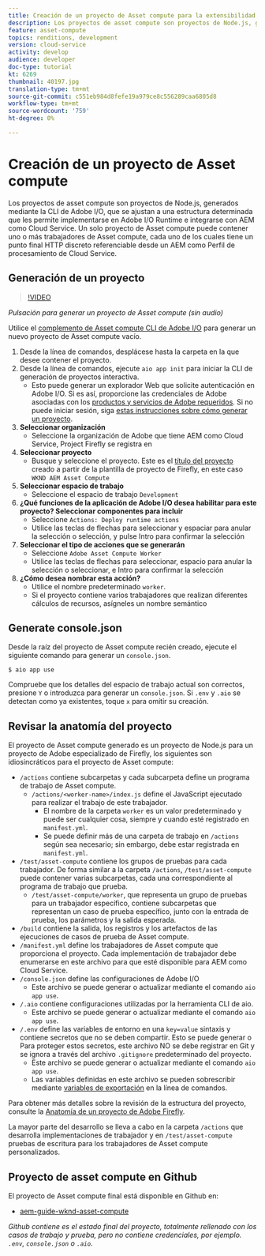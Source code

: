 ```yaml
---
title: Creación de un proyecto de Asset compute para la extensibilidad de la Asset compute
description: Los proyectos de asset compute son proyectos de Node.js, generados mediante la CLI de Adobe I/O, que se adhieren a una estructura determinada que les permite implementarse en Adobe I/O Runtime e integrarse con AEM como Cloud Service.
feature: asset-compute
topics: renditions, development
version: cloud-service
activity: develop
audience: developer
doc-type: tutorial
kt: 6269
thumbnail: 40197.jpg
translation-type: tm+mt
source-git-commit: c551eb984d8fefe19a979ce8c556289caa6805d8
workflow-type: tm+mt
source-wordcount: '759'
ht-degree: 0%

---
```



# Creación de un proyecto de Asset compute

Los proyectos de asset compute son proyectos de Node.js, generados mediante la CLI de Adobe I/O, que se ajustan a una estructura determinada que les permite implementarse en Adobe I/O Runtime e integrarse con AEM como Cloud Service. Un solo proyecto de Asset compute puede contener uno o más trabajadores de Asset compute, cada uno de los cuales tiene un punto final HTTP discreto referenciable desde un AEM como Perfil de procesamiento de Cloud Service.

## Generación de un proyecto

>[!VIDEO](https://video.tv.adobe.com/v/40197/?quality=12&learn=on)

_Pulsación para generar un proyecto de Asset compute (sin audio)_


Utilice el [complemento de Asset compute CLI de Adobe I/O](../set-up/development-environment.md#aio-cli) para generar un nuevo proyecto de Asset compute vacío.

1. Desde la línea de comandos, desplácese hasta la carpeta en la que desee contener el proyecto.
1. Desde la línea de comandos, ejecute `aio app init` para iniciar la CLI de generación de proyectos interactiva.
   + Esto puede generar un explorador Web que solicite autenticación en Adobe I/O. Si es así, proporcione las credenciales de Adobe asociadas con los [productos y servicios de Adobe requeridos](../set-up/accounts-and-services.md). Si no puede iniciar sesión, siga [estas instrucciones sobre cómo generar un proyecto](https://github.com/AdobeDocs/project-firefly/blob/master/getting_started/first_app.md#42-developer-is-not-logged-in-as-enterprise-organization-user).
1. __Seleccionar organización__
   + Seleccione la organización de Adobe que tiene AEM como Cloud Service, Project Firefly se registra en
1. __Seleccionar proyecto__
   + Busque y seleccione el proyecto. Este es el [título del proyecto](../set-up/firefly.md) creado a partir de la plantilla de proyecto de Firefly, en este caso `WKND AEM Asset Compute`
1. __Seleccionar espacio de trabajo__
   + Seleccione el espacio de trabajo `Development`
1. __¿Qué funciones de la aplicación de Adobe I/O desea habilitar para este proyecto? Seleccionar componentes para incluir__
   + Seleccione `Actions: Deploy runtime actions`
   + Utilice las teclas de flechas para seleccionar y espaciar para anular la selección o selección, y pulse Intro para confirmar la selección
1. __Seleccionar el tipo de acciones que se generarán__
   + Seleccione `Adobe Asset Compute Worker`
   + Utilice las teclas de flechas para seleccionar, espacio para anular la selección o seleccionar, e Intro para confirmar la selección
1. __¿Cómo desea nombrar esta acción?__
   + Utilice el nombre predeterminado `worker`.
   + Si el proyecto contiene varios trabajadores que realizan diferentes cálculos de recursos, asígneles un nombre semántico

## Generate console.json

Desde la raíz del proyecto de Asset compute recién creado, ejecute el siguiente comando para generar un `console.json`.

```
$ aio app use
```

Compruebe que los detalles del espacio de trabajo actual son correctos, presione `Y` o introduzca para generar un `console.json`. Si `.env` y `.aio` se detectan como ya existentes, toque `x` para omitir su creación.

## Revisar la anatomía del proyecto

El proyecto de Asset compute generado es un proyecto de Node.js para un proyecto de Adobe especializado de Firefly, los siguientes son idiosincráticos para el proyecto de Asset compute:

+ `/actions` contiene subcarpetas y cada subcarpeta define un programa de trabajo de Asset compute.
   + `/actions/<worker-name>/index.js` define el JavaScript ejecutado para realizar el trabajo de este trabajador.
      + El nombre de la carpeta `worker` es un valor predeterminado y puede ser cualquier cosa, siempre y cuando esté registrado en `manifest.yml`.
      + Se puede definir más de una carpeta de trabajo en `/actions` según sea necesario; sin embargo, debe estar registrada en `manifest.yml`.
+ `/test/asset-compute` contiene los grupos de pruebas para cada trabajador. De forma similar a la carpeta `/actions`, `/test/asset-compute` puede contener varias subcarpetas, cada una correspondiente al programa de trabajo que prueba.
   + `/test/asset-compute/worker`, que representa un grupo de pruebas para un trabajador específico, contiene subcarpetas que representan un caso de prueba específico, junto con la entrada de prueba, los parámetros y la salida esperada.
+ `/build` contiene la salida, los registros y los artefactos de las ejecuciones de casos de prueba de Asset compute.
+ `/manifest.yml` define los trabajadores de Asset compute que proporciona el proyecto. Cada implementación de trabajador debe enumerarse en este archivo para que esté disponible para AEM como Cloud Service.
+ `/console.json` define las configuraciones de Adobe I/O
   + Este archivo se puede generar o actualizar mediante el comando `aio app use`.
+ `/.aio` contiene configuraciones utilizadas por la herramienta CLI de aio.
   + Este archivo se puede generar o actualizar mediante el comando `aio app use`.
+ `/.env` define las variables de entorno en una  `key=value` sintaxis y contiene secretos que no se deben compartir. Esto se puede generar o Para proteger estos secretos, este archivo NO se debe registrar en Git y se ignora a través del archivo `.gitignore` predeterminado del proyecto.
   + Este archivo se puede generar o actualizar mediante el comando `aio app use`.
   + Las variables definidas en este archivo se pueden sobrescribir mediante [variables de exportación](../deploy/runtime.md) en la línea de comandos.

Para obtener más detalles sobre la revisión de la estructura del proyecto, consulte la [Anatomía de un proyecto de Adobe Firefly](https://github.com/AdobeDocs/project-firefly/blob/master/getting_started/first_app.md#5-anatomy-of-a-project-firefly-application).

La mayor parte del desarrollo se lleva a cabo en la carpeta `/actions` que desarrolla implementaciones de trabajador y en `/test/asset-compute` pruebas de escritura para los trabajadores de Asset compute personalizados.

## Proyecto de asset compute en Github

El proyecto de Asset compute final está disponible en Github en:

+ [aem-guide-wknd-asset-compute](https://github.com/adobe/aem-guides-wknd-asset-compute)

_Github contiene es el estado final del proyecto, totalmente rellenado con los casos de trabajo y prueba, pero no contiene credenciales, por ejemplo. `.env`,  `console.json` o  `.aio`._

